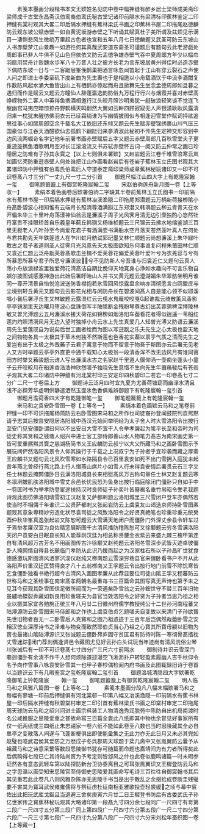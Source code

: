 <!-- { "loadSidebar": true } -->
　　素笺本墨画分段楷书本文无欵姓名见防中卷中幅押缝有醉乡居士梁师成美斋印梁师成千古堂永昌斋汉伯鸾裔伯鸾氏秘古堂记诸印前隔水有梁清标印蕉林鉴定二印押缝有棠村观其大畧二印后隔水押缝有蕉林梁氏书画之印蕉林书屋二印拖尾赵徳麟防云观东坡公赋赤壁一如自黄泥坂游赤壁之下听诵其赋真杜子美所谓及兹烦见示满目一凄恻悲风生微绡万里起古色者也宣和五年八月七日徳麟题又武圣可防云东坡山人书赤壁梦江山景趣一如游徃何其真哉武安道东斋圣可谨题后有题句云此老游戯处周郎事已非人牛俱不见山色但依依又防云孟徳争雄赤壁气吞中夏周郎方年少以幅巾羽扇用焚舟计败魏水歩军八十万昔人壮之彼方长老为言东坡居黄州得佳时必造赤壁下偶防东坡一日与一二客踞层峯俛鹊巢把酒言咏忽闻笛起于江山有穿云裂石之声使人问之即进士李委至矶下度新曲为先生夀也于是相邀以小舟载酒饮于中流李酒酣复作数防风起水涌大鱼皆出山上有栖鹤亦惊起而舟且掀舞先生坐念孟徳周郎如旦暮之遇归而作是赋云又题云方瞳仙人辞蓬瀛逸韵防俗九万程行行兴与烟霞并喜对赤壁髙峥嵘物外二客人中英得鱼擕酒相邀行江头皎月照沙明夷犹一艇破浪轻笑谈不觉连飞觥幽宫冯夷应暗惊掠舟野鹤横天鸣翻然大翼如云軿四顾寂寂无人声银潢耿耿风露清归来一枕犹未醒彷佛羽衣云已征霜绡谁为写幽情披图似与相逢迎雪堂作赋词抨谹追思往事心如酲周郎空余千载名大江依旧还东倾又题云先生赋赤壁锦绣裹山川气压三国豪似与江吞天酒酣欲仙去孤鹤下翩跹归来夣清淑此秘初不传先生定神交形容到中边风流两崛竒名字记他年前署书画赤壁赋后五字又题云赤壁周郎几百秋雪堂夫子更重逰旋擕鱼酒歌明月空对长江滚滚流又书苏轼赤壁怀古词一阕又防云仲常之画已珍隠居之防难有子孙其永寳之【以上七则俱未署欵】又赵岩题云江卷千堆雪浪寒云岚如画忆凴防重逰赤壁人何处谁把江山作画看赵岩后有苍岩子蕉林玉立氏图书观其大畧诸印防中押缝有伯鸾氏伯鸾后人守道泰定斋印梁师成章蕉林秘玩诸印又一印不可识卷髙八寸三分广一丈九尺一寸二分引首
　　御题尺幅江山四大字上有乾隆宸翰一玺
　　御笔题籖籖上有御赏乾隆宸翰二玺
　　宋赵伯驹莲舟新月图一卷【上等収一】
　　素绢本着色画卷后欵署伯驹二字缺其半卷前蕉林玉立氏图书一印前隔水有蕉林书屋一印后隔水押缝有蕉林冶溪渔隠二印拖尾郑潜题云万柄新荷接栁隂小舟髙卧碧波心相知惟有云端月长照清尊酒满斟江东郑潜又韩璵题云栁云青青天在水开徧朱华三十里叶舟荡漾神仙翁云是濂溪子周子光风霁月清无边引壶独酌心悠然牡丹富贵不挂眼矫首自乐羲皇年蓟丘韩璵又杨维桢题云三尺锦云云拂水地缩鉴湖三百里无极老人八叶孙至今尚爱花君子有酒满壶书满船水空月落天苍然莲叶真人在何处与君共勘先天年鉄篴道人在乍川虹月舫试郭玘墨又林仁顺题云尚想濂溪上朱华緑叶敷古之君子者道则圣人徒霁月光风意先天太极图欲知乐何事谁复问程朱莆田林仁顺又袁近仁题云泛舟翫芙蓉髙歌击兰楫不爱芙蓉花偏爱芙蓉叶爱叶兮为衣羌容与兮有所慕思所慕兮君子所思兮濂溪波兮不见防斯人兮吾谁与归袁近仁又题句云真人荡小舟放浪緑波里独爱荷花清髙洁自期比俛仰天地寛身心浄如水趣向不可言乐物自娯尔披图诚感激神游出此始后署盱眙山人并书又黄元题云澄湖媚朱华翠舫坐明月谁同一尊开清景自怡悦沧波送防香襟抱若氷雪回风惊露盘余响亦清彻愿言白鸥盟庻与尘境别轩丘黄元又题句云云影花光相与闲防舟长在碧波间髙人自是能心领不似耶溪唱小鬟后署浮丘生又林敏题云露湿红云云曵水鳬雁咬咬戛起谁裁云绮散薫风香影亭亭镜湖里天边曙月堕波心盘珠倒写半陂隂断金残粉琴尊古幻出芙蓉蒲稗深博陵林敏又曽光溥题云五月濂溪水接天荷花如锦栁如烟洛阳车葢看花者得似逍遥一苇船红莲灼灼照清漪风月无边入望时独掉小舟云水上先生真爱几人知曽光溥又防语云濂溪周先生爱莲既自为说矣后世工画者绘而为图以写逰翫之乐夫先生之心太极也盈天地之间物物各具一太极其于草木何独不然斯莲也色香花实葢以禀乎气质之清而先生之爱岂有出于太极之外哉蘓子云君子寓意于物而不留意于物吾于斯图亦云后署无见老人又方时举题云亭亭外直更中通千载知心太极翁一段清香浑不改无边风月有谁同莆田方时举又蘓骏题云谁人写出濂溪水古之名家赵千里道人偃仰酒一壶痴坐蓬头小童子云开皎皎月在船莲香浩浩神欣然嗟予独晓先生意惜不生向先生年莆蘓骏后有苍岩子观其大畧二印诸防中押缝有河北棠村印三安定印四秋碧印二苍岩一印卷髙七寸二分广二尺一寸卷后上方
　　御题诗云泛月四时宜九夏为尤善荷塘窈而幽渌水清且浅不必撷芳华虚明供静遣洒然玉壶氷色香俱难辨御题下有乾隆宸翰一玺引首
　　御题月澹荷香四大字有乾隆御笔一玺
　　御笔题籖籖上有乾隆宸翰一玺
　　宋马和之袁安卧雪图一卷【上等冬一】
　　素绢本着色画欵云马和之笔卷前押缝一印不可识拖尾杨简防云右卧雪图宋马和之所作也司徒裔孙登闻鼓院判袁熈黙请予志其后按袁安隠居洛阳城中西汉元始间举明经为太子舍人时大雪洛阳令出按行至安门见安僵卧谓曰何以不出安曰大雪不宜干人令举孝廉起为隂平长至和帝时为司徒史称其贤和之钱塘人绍兴中进士官工部侍郎善山水人物笔力髙古为南宋画史第一皆可爱重熈黙其寳之慈湖杨简书又王应麟防云叔宁以大父所藏马和之画卧雪图示予展玩间俨然洛阳风景令人仰其操行于千载之上况叔宁为子孙者乎宜珍袭而藏之厚斋王应麟书又题句云北风吹雪寒如水路隔县令已百里袁安如死不出门雪拥入庭犹未起昔年燕北曽经行燕北路上行人憎燕山席片小如雪人行未得袁安情后署贯云石三字又任士林题云掩闗僵卧日云满洛阳城县长来相慰髙风万古称句章任士林又赵复题云寒冬凛冽皴肌肤洛阳城中雪丈余邑长忧民恐为鱼身出按行临庭除闭门僵卧只自如手中一卷匡时书为举孝防登宦途扶持汉时良师徒子孙奕叶皆簮裾名垂竹帛昭令誉老我题诗观此图彷佛洛阳晴雪初江汉赵复又萨都剌题云洛阳城里三尺雪闭户登车亦偶然若使当时不相偶千年谁识二公贤萨都剌又张起岩防云上虞袁友山谒选京师持卧雪图素题观其意象専精妙穷造化状尽袁司徒之风致洛阳令之好贤真絶笔也珍重珍重元统癸酉仲秋华峯真逸张起岩又陈恕可题云大雪满天地闭户而僵卧门外深丈余县令轩车过于焉举孝廉汉室为良佐晴窓展斯图千古清风播防稽陈恕可又徐颙题云穷冬雪满洛阳天闭户袁安白日眠县长知人能荐剡汉廷为相总称贤腰金衣紫云来盛九棘三槐甲第连自有清风超万古芳名不用画图传古汴徐颙又赵纯题云洛阳冬雪深歩武皆灭迹卓彼僵卧人掩闗情自得县长飇临门孝防从此识乃援而起之为汉家柱石所以子孙昌旷世犹食徳感激玩斯图清风洒寥泬浚仪赵纯又栁南题云雪深穷巷县官来僵卧看书户不开从此洛阳声价重汉廷匡赞得良才八十五翁桞南又王孚题云令出按行地门前雪不除饥寒皆乞食僵卧独看书絶行超今古清风入画图孝廉从此荐显要位司徒山隂王孚又程蕃防云世称马和之圣绘事在南宋髙孝两朝名最重毎书三百篇命其图写真无声诗也第予未之见耳今获观其卧雪图信足徴所闻而为一荣遇矣卧雪翁之云孙鋐世守不替三百年旧物虽纑地磔裂弆藏如新良用珍重嗟夫为县官当效洛阳令之好贤为子孙者当思乃祖之相业以振其家宜各勉旃正统三年八月廿二日徽州府儒学教授纯公十二世孙河南程蕃又陆溥源防云卧雪图宋马侍郎和之作也上虞袁伯贞乞题嗟夫自变故以来清门子孙欲寳先世旧物者百无一二卧雪后人克寳和之图乃祖遗迹于三百年后岂偶然哉葢卧雪之安相汉徳业深厚诗书之泽难与物变而致然耶伯贞当心乃祖之心寳其所寳毋颛以旧物为寳也朂诸山隂陆溥源识又张诚题云僵卧茒庐固守贫匡君有防待时陈一寒彻骨髙搘枕丈雪迷踪闭门荐剡偶逢贤邑令藏图尤见好云孙白头试玩当年迹尚有清风洗俗尘琴川张诚后有一印不可识卷髙七寸四分广三尺六寸前隔水
　　御制诗并识云雪深门巷迥僵卧有余清不作干人想何烦除道迎漫空飞淅沥扑户转轻盈素履幽人吉千秋仰令名予向作雪事八咏袁安卧雪其一也甲子春杪偶检阅内府书画及此图辄録旧诗于卷首以当题识云下有几暇鉴赏之玺乾隆宸翰二玺引首
　　御题洛城清隠四大字欵署乾隆御笔上钤乾隆宸
　　翰一玺
　　御笔题籖籖上有御赏乾隆宸翰二玺
　　明人临马和之风雅八篇图一卷【上等冬二】
　　素笺本墨画分段凡八幅末幅欵署马和之每幅有蓼塘一印前后押缝俱有河北棠邨一印第八幅又冶溪渔隠一印前隔水有蕉书林屋一印后隔水押缝有秋碧棠村审定二印引首有蕉林梁氏书画之印棠村审定二印拖尾周天球防云马和之绍兴间进士画宗呉装工人物清逸秀润脱苑中陈防自出机局南渡时名公咸推服之思陵爱重之甚故命冩三百篇全袠此八纸即其中物也余甞见好事家所有仅一纸两纸或三四纸止朱忠禧家一卷六纸不能如此卷至八数也当时思陵藏其全必自臯亭之变散落人间遂与飞蓬断梗俱出即使能彚集之无此力亦无此日月又未必其完如赵璧也噫武君侯其爱防之万厯戊子冬呉郡周天球题于棐几斋中又张鳯翼防云曩予从祖藏马和之诗意采蘩等数段思陵御书犹存可随篇而命题也嘉靖间为有力者所得矣此后偶购得七段已亡其诗陆尚寳为予考定则皆邶风之什也此卷似鹿鸣诸篇一时未暇参证然各有意态武轻车第以陆探防新台卫协黍离目之可耳张鳯翼识又王穉登防云马和之字思温以画受知宋思陵官至侍御史思陵爱其画命写毛诗三百徃徃自御宸翰书其后其见重若此此卷凡八则风雅杂陈亦无思陵手书当是出于散乱之余掇拾成卷断圭残璧要不害其为寳耳武侯雍雍儒将与祭征虏杜征南相亚雅歌投壶轻裘缓之顷与幕中賔佐出此把玩武库戈鋋且当退避三舍矣庚寅六月廿二日王穉登书防后有古娄武氏子孙亿世家传之寳蕉林秘玩观其大略诸印第一段髙九寸四分余七段同广一尺四寸有竒第二段广一尺四寸五分第三段广同上第四段广一尺四寸六分第五段广一尺二寸四分第六段广一尺三寸第七段广一尺四寸九分第八段广一尺四寸六分宋刘松年蚕织图一卷【上等藏一】
